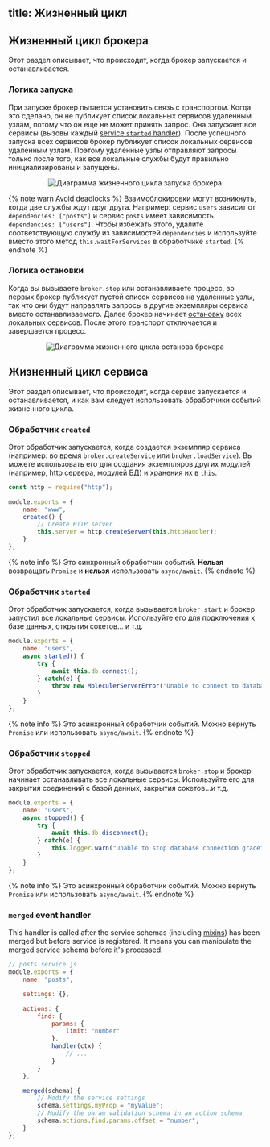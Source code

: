 title: Жизненный цикл
---

## Жизненный цикл брокера
Этот раздел описывает, что происходит, когда брокер запускается и останавливается.

### Логика запуска
При запуске брокер пытается установить связь с транспортом. Когда это сделано, он не публикует список локальных сервисов удаленным узлам, потому что он еще не может принять запрос. Она запускает все сервисы (вызовы каждый [service `started` handler](lifecycle.html#started-event-handler)). После успешного запуска всех сервисов брокер публикует список локальных сервисов удаленным узлам. Поэтому удаленные узлы отправляют запросы только после того, как все локальные службы будут правильно инициализированы и запущены.

<div align="center">
    <img src="assets/lifecycle/broker-start.svg" alt="Диаграмма жизненного цикла запуска брокера" />
</div>

{% note warn Avoid deadlocks %}
Взаимоблокировки могут возникнуть, когда две службы ждут друг друга. Например: сервис `users` зависит от `dependencies: ["posts"]` и сервис `posts` имеет зависимость `dependencies: ["users"]`. Чтобы избежать этого, удалите соответствующую службу из зависимостей `dependencies` и используйте вместо этого метод `this.waitForServices` в обработчике `started`.
{% endnote %}

### Логика остановки
Когда вы вызываете `broker.stop` или останавливаете процесс, во первых брокер публикует пустой список сервисов на удаленные узлы, так что они будут направлять запросы в другие экземпляры сервиса вместо останавливаемого. Далее брокер начинает [остановку](#stopped-event-handler) всех локальных сервисов. После этого транспорт отключается и завершается процесс.

<div align="center">
    <img src="assets/lifecycle/broker-stop.svg" alt="Диаграмма жизненного цикла останова брокера" />
</div>

## Жизненный цикл сервиса
Этот раздел описывает, что происходит, когда сервис запускается и останавливается, и как вам следует использовать обработчики событий жизненного цикла.

### Обработчик `created`
Этот обработчик запускается, когда создается экземпляр сервиса (например: во время `broker.createService` или `broker.loadService`). Вы можете использовать его для создания экземпляров других модулей (например, http сервера, модулей БД) и хранения их в `this`.

```js
const http = require("http");

module.exports = {
    name: "www",
    created() {
        // Create HTTP server
        this.server = http.createServer(this.httpHandler);
    }
};
```

{% note info %}
Это синхронный обработчик событий. **Нельзя** возвращать `Promise` и **нельзя** использовать `async/await`.
{% endnote %}

### Обработчик `started`
Этот обработчик запускается, когда вызывается `broker.start` и брокер запустил все локальные сервисы. Используйте его для подключения к базе данных, открытия сокетов... и т.д.

```js
module.exports = {
    name: "users",
    async started() {
        try {
            await this.db.connect();
        } catch(e) {
            throw new MoleculerServerError("Unable to connect to database.", e.message);
        }
    }
};
```

{% note info %}
Это асинхронный обработчик событий. Можно вернуть `Promise` или использовать `async/await`.
{% endnote %}

### Обработчик `stopped`
Этот обработчик запускается, когда вызывается `broker.stop` и брокер начинает останавливать все локальные сервисы. Используйте его для закрытия соединений с базой данных, закрытия сокетов...и т.д.

```js
module.exports = {
    name: "users",
    async stopped() {
        try {
            await this.db.disconnect();
        } catch(e) {
            this.logger.warn("Unable to stop database connection gracefully.", e);
        }
    }
};
```

{% note info %}
Это асинхронный обработчик событий. Можно вернуть `Promise` или использовать `async/await`.
{% endnote %}

### `merged` event handler
This handler is called after the service schemas (including [mixins](services.html#Mixins)) has been merged but before service is registered. It means you can manipulate the merged service schema before it's processed.
```js
// posts.service.js
module.exports = {
    name: "posts",

    settings: {},

    actions: {
        find: {
            params: {
                limit: "number"
            },
            handler(ctx) {
                // ...
            }
        }
    },

    merged(schema) {
        // Modify the service settings
        schema.settings.myProp = "myValue";
        // Modify the param validation schema in an action schema
        schema.actions.find.params.offset = "number";
    }
};
```